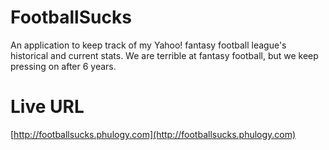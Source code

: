 # FootballSucks

An application to keep track of my Yahoo! fantasy football league's historical and current stats.  We are terrible at fantasy football, but we keep pressing on after 6 years.

# Live URL

[http://footballsucks.phulogy.com](http://footballsucks.phulogy.com)